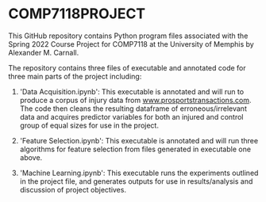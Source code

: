 # COMP7118PROJECT

This GitHub repository contains Python program files associated with the Spring 2022 Course Project for COMP7118 at the University of Memphis by Alexander M. Carnall.

The repository contains three files of executable and annotated code for three main parts of the project including: 

1. 'Data Acquisition.ipynb': This executable is annotated and will run to produce a corpus of injury data from www.prosportstransactions.com. The code then cleans the resulting dataframe of erroneous/irrelevant data and acquires predictor variables for both an injured and control group of equal sizes for use in the project. 


2. 'Feature Selection.ipynb': This executable is annotated and will run three algorithms for feature selection from files generated in executable one above. 


3. 'Machine Learning.ipynb': This executable runs the experiments outlined in the project file, and generates outputs for use in results/analysis and discussion of project objectives. 
